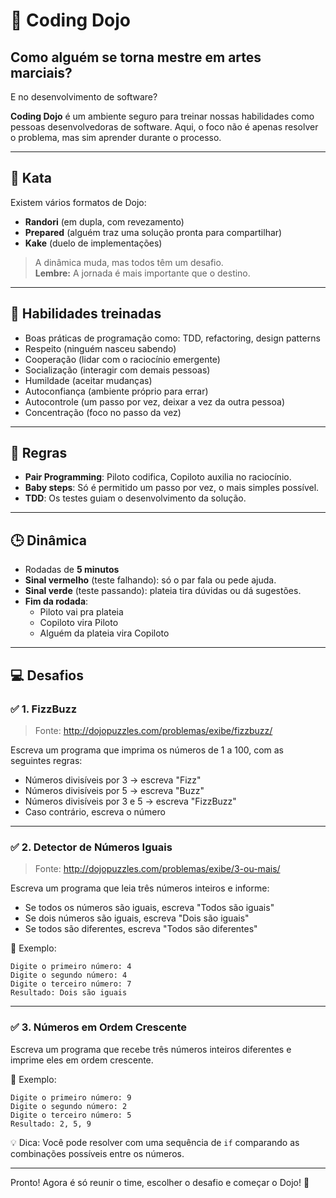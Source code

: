 # 🥋 Coding Dojo

## Como alguém se torna mestre em artes marciais?  
E no desenvolvimento de software?

**Coding Dojo** é um ambiente seguro para treinar nossas habilidades como pessoas desenvolvedoras de software. Aqui, o foco não é apenas resolver o problema, mas sim aprender durante o processo.

---

## 🧠 Kata

Existem vários formatos de Dojo:  
- **Randori** (em dupla, com revezamento)  
- **Prepared** (alguém traz uma solução pronta para compartilhar)  
- **Kake** (duelo de implementações)

> A dinâmica muda, mas todos têm um desafio.  
> **Lembre:** A jornada é mais importante que o destino.

---

## 🎯 Habilidades treinadas

- Boas práticas de programação como: TDD, refactoring, design patterns  
- Respeito (ninguém nasceu sabendo)  
- Cooperação (lidar com o raciocínio emergente)  
- Socialização (interagir com demais pessoas)  
- Humildade (aceitar mudanças)  
- Autoconfiança (ambiente próprio para errar)  
- Autocontrole (um passo por vez, deixar a vez da outra pessoa)  
- Concentração (foco no passo da vez)

---

## 📏 Regras

- **Pair Programming**: Piloto codifica, Copiloto auxilia no raciocínio.  
- **Baby steps**: Só é permitido um passo por vez, o mais simples possível.  
- **TDD**: Os testes guiam o desenvolvimento da solução.

---

## 🕒 Dinâmica

- Rodadas de **5 minutos**  
- **Sinal vermelho** (teste falhando): só o par fala ou pede ajuda.  
- **Sinal verde** (teste passando): plateia tira dúvidas ou dá sugestões.  
- **Fim da rodada**:  
  - Piloto vai pra plateia  
  - Copiloto vira Piloto  
  - Alguém da plateia vira Copiloto

---

## 💻 Desafios

### ✅ 1. FizzBuzz

> Fonte: http://dojopuzzles.com/problemas/exibe/fizzbuzz/

Escreva um programa que imprima os números de 1 a 100, com as seguintes regras:

- Números divisíveis por 3 → escreva "Fizz"
- Números divisíveis por 5 → escreva "Buzz"
- Números divisíveis por 3 e 5 → escreva "FizzBuzz"
- Caso contrário, escreva o número

---

### ✅ 2. Detector de Números Iguais

> Fonte: http://dojopuzzles.com/problemas/exibe/3-ou-mais/

Escreva um programa que leia três números inteiros e informe:

- Se todos os números são iguais, escreva "Todos são iguais"
- Se dois números são iguais, escreva "Dois são iguais"
- Se todos são diferentes, escreva "Todos são diferentes"

📌 Exemplo:
```
Digite o primeiro número: 4  
Digite o segundo número: 4  
Digite o terceiro número: 7  
Resultado: Dois são iguais
```

---

### ✅ 3. Números em Ordem Crescente

Escreva um programa que recebe três números inteiros diferentes e imprime eles em ordem crescente.

📌 Exemplo:
```
Digite o primeiro número: 9  
Digite o segundo número: 2  
Digite o terceiro número: 5  
Resultado: 2, 5, 9
```

💡 Dica: Você pode resolver com uma sequência de `if` comparando as combinações possíveis entre os números.

---

Pronto! Agora é só reunir o time, escolher o desafio e começar o Dojo! 🚀